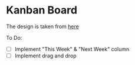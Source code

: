 # Kanban Board

The design is taken from [here](https://www.figma.com/file/HbVlYRqVxZPcbuAytZgNuq/Simple-Kanban-Board-(Community))


To Do:

- [ ] Implement "This Week" & "Next Week" column
- [ ] Implement drag and drop

